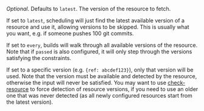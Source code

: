 *Optional*. Defaults to `latest`. The version of the resource to fetch.

If set to `latest`, scheduling will just find the latest available version of a resource and use it, allowing versions to be skipped. This is usually what you want, e.g. if someone pushes 100 git commits.

If set to `every`, builds will walk through all available versions of the resource. Note that if `passed` is also configured, it will only step through the versions satisfying the constraints.

If set to a specific version (e.g. `{ref: abcdef123}`), only that version will be used. Note that the version must be available and detected by the resource, otherwise the input will never be satisfied. You may want to use [check-resource](https://concourse-ci.org/fly-check-resource.html) to force detection of resource versions, if you need to use an older one that was never detected (as all newly configured resources start from the latest version).